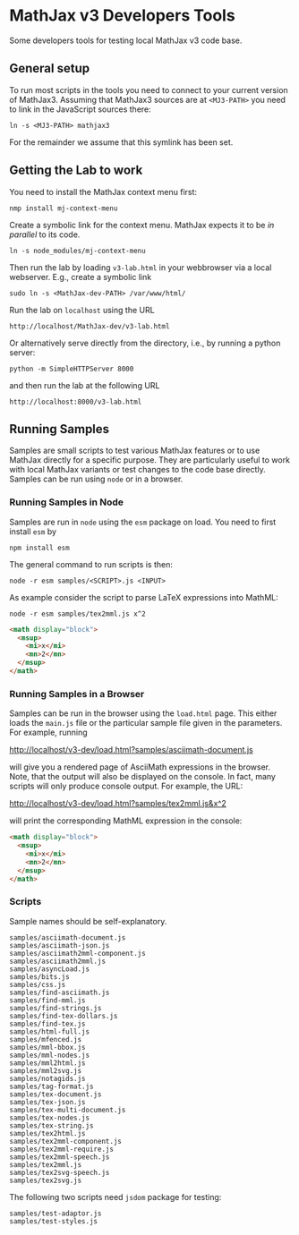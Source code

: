 # MathJax v3 Developers Tools

Some developers tools for testing local MathJax v3 code base.

## General setup

To run most scripts in the tools you need to connect to your current version of
MathJax3.  Assuming that MathJax3 sources are at `<MJ3-PATH>` you need to link
in the JavaScript sources there:

``` shell
ln -s <MJ3-PATH> mathjax3
```
For the remainder we assume that this symlink has been set.

## Getting the Lab to work


You need to install the MathJax context menu first:

``` shell
nmp install mj-context-menu
```

Create a symbolic link for the context menu. MathJax expects it to be _in parallel_ to its code.

``` shell
ln -s node_modules/mj-context-menu
```

Then run the lab by loading `v3-lab.html` in your webbrowser via a local
webserver. E.g., create a symbolic link


``` shell
sudo ln -s <MathJax-dev-PATH> /var/www/html/
```

Run the lab on `localhost` using the URL

``` shell
http://localhost/MathJax-dev/v3-lab.html
```

Or alternatively serve directly from the directory, i.e., by running a python server:

``` shell
python -m SimpleHTTPServer 8000
```
and then run the lab at the following URL

``` shell
http://localhost:8000/v3-lab.html
```


## Running Samples

Samples are small scripts to test various MathJax features or to use MathJax
directly for a specific purpose. They are particularly useful to work with local
MathJax variants or test changes to the code base directly. Samples can be run
using `node` or in a browser.

### Running Samples in Node

Samples are run in `node` using the `esm` package on load. You need to first install `esm` by

``` shell
npm install esm
```

The general command to run scripts is then:

``` shell
node -r esm samples/<SCRIPT>.js <INPUT>
```

As example consider the script to parse LaTeX expressions into MathML:

``` shell
node -r esm samples/tex2mml.js x^2
```

``` html
<math display="block">
  <msup>
    <mi>x</mi>
    <mn>2</mn>
  </msup>
</math>
```

### Running Samples in a Browser

Samples can be run in the browser using the `load.html` page. This either loads
the `main.js` file or the particular sample file given in the parameters. For example, running

[http://localhost/v3-dev/load.html?samples/asciimath-document.js](http://localhost/v3-dev/load.html?samples/asciimath-document.js)

will give you a rendered page of AsciiMath expressions in the browser. Note,
that the output will also be displayed on the console. In fact, many scripts
will only produce console output. For example, the URL:

[http://localhost/v3-dev/load.html?samples/tex2mml.js&x^2](http://localhost/v3-dev/load.html?samples/tex2mml.js&x^2)

will print the corresponding MathML expression in the console:

``` html
<math display="block">
  <msup>
    <mi>x</mi>
    <mn>2</mn>
  </msup>
</math>
```


### Scripts

Sample names should be self-explanatory.

``` shell
samples/asciimath-document.js
samples/asciimath-json.js
samples/asciimath2mml-component.js
samples/asciimath2mml.js
samples/asyncLoad.js
samples/bits.js
samples/css.js
samples/find-asciimath.js
samples/find-mml.js
samples/find-strings.js
samples/find-tex-dollars.js
samples/find-tex.js
samples/html-full.js
samples/mfenced.js
samples/mml-bbox.js
samples/mml-nodes.js
samples/mml2html.js
samples/mml2svg.js
samples/notagids.js
samples/tag-format.js
samples/tex-document.js
samples/tex-json.js
samples/tex-multi-document.js
samples/tex-nodes.js
samples/tex-string.js
samples/tex2html.js
samples/tex2mml-component.js
samples/tex2mml-require.js
samples/tex2mml-speech.js
samples/tex2mml.js
samples/tex2svg-speech.js
samples/tex2svg.js
```

The following two scripts need `jsdom` package for testing:

``` shell
samples/test-adaptor.js
samples/test-styles.js
```
